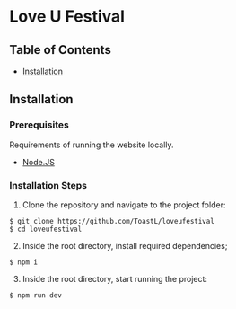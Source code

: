 # Love U Festival
## Table of Contents

  - [Installation](#installation) 

## Installation

### Prerequisites

Requirements of running the website locally.
  - [Node.JS](https://nodejs.org)

### Installation Steps

1. Clone the repository and navigate to the project folder:

  ```console
  $ git clone https://github.com/ToastL/loveufestival
  $ cd loveufestival
  ```
2. Inside the root directory, install required dependencies;

  ```console
  $ npm i
  ```
3. Inside the root directory, start running the project:
  
  ```console
  $ npm run dev
  ```